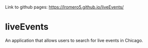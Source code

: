 Link to github pages: https://lromero5.github.io/liveEvents/

# liveEvents
An application that allows users to search for live events in Chicago. 
